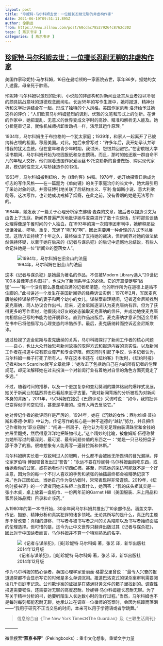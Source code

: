 ```yaml
---
layout: post
title: "珍妮特·马尔科姆去世：一位擅长忍耐无聊的非虚构作家"
date: 2021-06-19T09:51:11.895Z
author: 徐鹏远
from: https://www.allnow.com/post/60cdac785279264c8762d302
tags: [ 燕京书评 ]
categories: [ 燕京书评 ]
---
```

<!--NaN-->
[珍妮特·马尔科姆去世：一位擅长忍耐无聊的非虚构作家](https://www.allnow.com/post/60cdac785279264c8762d302)
------

<div>
<p>美国作家珍妮特·马尔科姆，16日在曼哈顿的一家医院去世，享年86岁。据她的女儿透露，母亲死于肺癌。</p><p>珍妮特·马尔科姆以激烈的批判、小说般的非虚构和对新闻业及其从业者投以冷眼的颇具挑战意味的道德观念而闻名。长达55年的写作生涯中，她将报道、精神分析和文学批评结合在一起，形成了独特的个人风格。美国作家凯蒂·洛菲给予过她这样的评价：“人们欣赏马尔科姆猛烈的讽刺、优雅的文笔和形式上的创新。在世的作家中，她把混乱、无意义的世界变成文字时的高妙、精准和解析无人能及。她分析庭审记录，就像机械师拆卸发动机一样，演示其运作原理。”</p><p>1934年，马尔科姆生于布拉格的一个犹太家庭；1939年，和家人一起离开了已被纳粹占领的祖国，移居美国。对此，她后来曾写过：“许多年后，我开始承认并珍惜我的犹太血统。但在童年和青少年时期，我讨厌、怨恨并回避它。”在密歇根大学读书期间，马尔科姆开始为校园报纸和杂志撰稿。而且，那时的她还跟一群自命不凡的年轻人交好，他们照着法国作家爱丽丝·B·托克勒斯的食谱做饭、购买现代家具，模仿同性恋文人写矫揉造作的书信。</p><p>1963年，马尔科姆搬到纽约，为《纽约客》供稿。1978年，她开始探索日后成为标志的写作风格——在一篇题为《单向镜》的关于家庭治疗的长文中，她大段引用了采访对象的话，并旁征博引地关联了后结构主义、亨利·詹姆斯小说、意大利歌剧等。这次写作，也让她成功戒掉了烟瘾，在此之前，没有香烟的她是无法写作的。</p><p>1984年，她发表了一篇关于心理分析家杰佛瑞‧麦森的文章，被后者以捏造引文为由告上了法庭。新闻界普遍严厉地批评她与麦森进行了数十次谈话，却将那些谈话处理得像是午餐时间的个人独白。在1993年的第一次陪审团审判中，她解释那些谈话凌乱、啰嗦、重复、充满了“呃”和“啊”，因此需要用一种合理的方式予以展现。这场诉讼持续了十年之久，最终做出了支持她的裁决，但新闻界对她的做法依然保持怀疑，以至于她在后来的《记者与谋杀犯》的后记中遗憾地总结说，有些人会记住她是一位“新闻业的堕落女人”。</p><figure class="image-box dls-image-block dls-media-image"><img src="https://img.allhistory.com/now/2021-06-19/60cdac949c232e01c17d1ced+L.jpg" data-id="60cdac9a2114416715c3d585" alt="1994年，马尔科姆在旧金山的法庭" ; referrerpolicy="no-referrer"><figcaption class="dls-image-capture">1994年，马尔科姆在旧金山的法庭</figcaption></figure><p>这本《记者与谋杀犯》是她最为著名的作品，不仅被Modern Library选入“20世纪100本最佳非虚构图书”，也成为了新闻系学生的必读。它的开篇便足够“凶猛”——“每一个没有那么愚蠢或自满的记者都清楚，他的所作所为在道德上是站不住脚的。”此书讲述一个发生在美国新闻界的经典诉讼实例：1970年2月，军医麦克唐纳被控谋杀怀孕的妻子和两个幼小的女儿。谋杀案审理期间，记者迈金尼斯找到麦克唐纳，两人协议合作出书。后来，迈金尼斯逐渐认为麦克唐纳有罪，但为了获得更多的写作素材，他假装出好友的姿态骗取麦克唐纳的信任，并成功地使麦克唐纳相信自己写的书能为他开脱罪名。直到作品出版后，麦克唐纳才意识到迈金尼斯在书中已将他描写为心理变态的冷酷杀手。最后，麦克唐纳转而控诉迈金尼斯欺诈。</p><p>通过检视了迈金尼斯与麦克唐纳的关系，马尔科姆探讨了新闻工作者的核心问题——良心，也让大众开始思考新闻故事的取得方式和报道内容的真实性，以及新闻工作者在报道中应有职业尊严和专业界限。但这同时引起了争议，许多记者认为，马尔科姆一棒子打死了所有人。早在这本书还在《纽约客》刊发时，《纽约时报》记者Albert Scardino就写文章批评：“她攻击了包括她自己在内的所有记者的伦理规范，却无法解释她在过去扮演一个对新闻行业有着绝对自信的角色方面究竟走了多远。”</p><p>不过，随着时间的推移，以及一个更加复杂和变幻莫测的媒体格局的爆炸式发展，她关于新闻业的猛烈抨击已看起来近乎古董。“我对新闻背叛的分析被视为对新闻本身的背叛”，2011年，马尔科姆在接受《巴黎评论》采访时说：“如今，我的批评已变得似乎司空见惯，甚至是平庸的。没有人再去反驳它。”</p><p>她对传记作者的批评同样是严厉的。1994年，她在《沉默的女性：西尔维娅·普拉斯和泰德·休斯》中认为，传记写作的核心是一种不道德的“越轨”努力，并且把传记作者称为“职业窃贼”：“闯进一所房子，在他认为有充足理由装满珠宝和金钱的抽屉里翻找，然后得意洋洋地把赃物带走。”这个精妙的比喻，被詹姆斯·伍德称赞为她所写过的最深刻、最可爱、最有问题价值的东西之一：“她是一只已经把盘子舔干净了的猫。很难想象有人能再写一遍普拉斯和休斯。”</p><p>马尔科姆确实长着一双锐利过人的眼睛，什么都不会被她无所畏惧的目光漏掉。评论家罗伯特·博因顿曾发出过“警告”：“永远不要在珍妮特·马尔科姆面前吃东西，或给她看你的公寓，或在她看你时切西红柿。甚至，同意她的采访可能就不是一个好主意，因为你的每一个不讨人喜欢的手势和紧张的抽搐最终都会被精确记录下来。”也许正因如此，当她自己作为受访者时，常常表现得非常谨慎。2019年，《纽约时报书评》的一个读者问她床头柜上放着什么，她回答：“我的床头柜其实是一张小木桌，桌上放着一盒纸巾、一份两年前的Garnet Hill（美国服装、床上用品和家居装饰品牌）目录和止咳药。”</p><p>从1980年的第一本书开始，30余年间马尔科姆共推出了10余部作品，涵盖文学、传记、摄影、精神分析和真实犯罪的诸多领域。无论其所写的是什么，真正的主题却不曾改变：真相的游移、书写者与被书写者之间的关系陷阱以及书写者始终面临的伦理选择。但可惜的是，迄今为止中文世界只翻译出版过其《记者与谋杀犯》，因此对于中国读者而言，马尔科姆并不算一个特别熟悉的名字。</p><figure class="image-box dls-image-block dls-media-image"><img src="https://img.allhistory.com/now/2021-06-19/60cdacc44cd55d54dd5db353+L.jpg" data-id="60cdaccc9b2d825085c25df2" alt="《记者与谋杀犯》，[美]珍妮特·马尔科姆 著，张艺 译，新华出版社2014年12月版" ; referrerpolicy="no-referrer"><figcaption class="dls-image-capture">《记者与谋杀犯》，[美]珍妮特·马尔科姆 著，张艺 译，新华出版社2014年12月版</figcaption></figure><p>作为马尔科姆的热心读者，英国心理学家爱丽丝·格雷戈里曾说：“最令人兴奋的报道通常都不会显示写它的时候是多么单调沉闷。报道巴洛克式的谋杀案审判需要阅读几千页庭审记录。公司欺诈案的证据是在装满财务文件的箱子里找到的。调查性报道需要韧性，还需要对无聊的高度忍耐。珍妮特·马尔科姆擅长忍耐无聊。为了写关于精神分析的书，她要听陌生人长达数小时的治疗过程。”当然，马尔科姆也不是每时每刻都能忍耐无聊，她承认过在调查一位律师的冤案时，会因为焦躁而落泪——“我用于研究不正当交易的时间，本来可以用于学德语或者学跳舞。”</p><blockquote><p>信息综合自《The New York Times》《The Guardian》及《三联生活周刊》</p></blockquote><p>———</p><p>微信搜索“<strong>燕京书评</strong>”（Pekingbooks）：重申文化想象，重塑文字力量</p>
</div>

